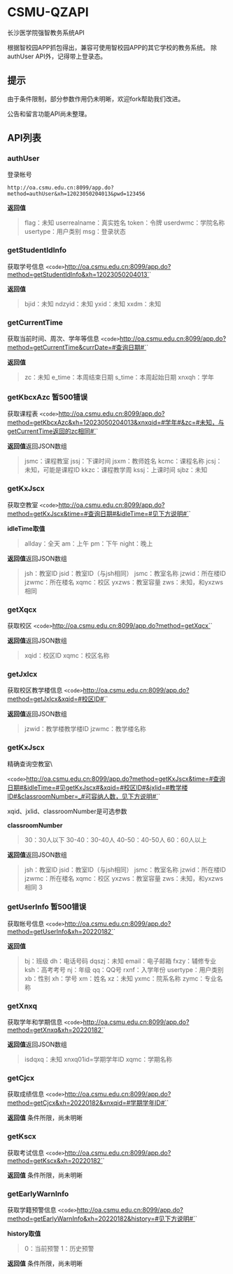 # CSMU-QZAPI

长沙医学院强智教务系统API

根据智校园APP抓包得出，兼容可使用智校园APP的其它学校的教务系统。
除authUser API外，记得带上登录态。

## 提示

由于条件限制，部分参数作用仍未明晰，欢迎fork帮助我们改进。

公告和留言功能API尚未整理。

## API列表

### authUser

登录帐号

`http://oa.csmu.edu.cn:8099/app.do?method=authUser&xh=12023050204013&pwd=123456`

**返回值**

> flag：未知
> userrealname：真实姓名
> token：令牌
> userdwmc：学院名称
> usertype：用户类别
> msg：登录状态
>

### getStudentIdInfo

获取学号信息
`<code>`http://oa.csmu.edu.cn:8099/app.do?method=getStudentIdInfo&xh=12023050204013`</code>`

**返回值**

> bjid：未知
> ndzyid：未知
> yxid：未知
> xxdm：未知

### getCurrentTime

获取当前时间、周次、学年等信息
`<code>`http://oa.csmu.edu.cn:8099/app.do?method=getCurrentTime&currDate=#查询日期#`</code>`

**返回值**

> zc：未知
> e_time：本周结束日期
> s_time：本周起始日期
> xnxqh：学年

### getKbcxAzc 暂500错误

获取课程表
`<code>`http://oa.csmu.edu.cn:8099/app.do?method=getKbcxAzc&xh=12023050204013&xnxqid=#学年#&zc=#未知，与getCurrentTime返回的zc相同#`</code>`

**返回值**返回JSON数组

> jsmc：课程教室
> jssj：下课时间
> jsxm：教师姓名
> kcmc：课程名称
> jcsj：未知，可能是课程ID
> kkzc：课程教学周
> kssj：上课时间
> sjbz：未知

### getKxJscx

获取空教室
`<code>`http://oa.csmu.edu.cn:8099/app.do?method=getKxJscx&time=#查询日期#&idleTime=#见下方说明#`</code>`

**idleTime取值**

> allday：全天
> am：上午
> pm：下午
> night：晚上

**返回值**返回JSON数组

> jsh：教室ID
> jsid：教室ID（与jsh相同）
> jsmc：教室名称
> jzwid：所在楼ID
> jzwmc：所在楼名
> xqmc：校区
> yxzws：教室容量
> zws：未知，和yxzws相同

### getXqcx

获取校区
`<code>`http://oa.csmu.edu.cn:8099/app.do?method=getXqcx`</code>`

**返回值**返回JSON数组

> xqid：校区ID
> xqmc：校区名称

### getJxlcx

获取校区教学楼信息
`<code>`http://oa.csmu.edu.cn:8099/app.do?method=getJxlcx&xqid=#校区ID#`</code>`

**返回值**返回JSON数组

> jzwid：教学楼教学楼ID
> jzwmc：教学楼名称

### getKxJscx

精确查询空教室\

`<code>`http://oa.csmu.edu.cn:8099/app.do?method=getKxJscx&time=#查询日期#&idleTime=#见getKxJscx#&xqid=#校区ID#&jxlid=#教学楼ID#&classroomNumber=_#可容纳人数，见下方说明#`</code>`

xqid、jxlid、classroomNumber是可选参数

**classroomNumber**

> 30：30人以下
> 30-40：30-40人
> 40-50：40-50人
> 60：60人以上

**返回值**返回JSON数组

> jsh：教室ID
> jsid：教室ID（与jsh相同）
> jsmc：教室名称
> jzwid：所在楼ID
> jzwmc：所在楼名
> xqmc：校区
> yxzws：教室容量
> zws：未知，和yxzws相同
> 3

### getUserInfo   暂500错误

获取帐号信息
`<code>`http://oa.csmu.edu.cn:8099/app.do?method=getUserInfo&xh=20220182`</code>`

**返回值**

> bj：班级
> dh：电话号码
> dqszj：未知
> email：电子邮箱
> fxzy：辅修专业
> ksh：高考考号
> nj：年级
> qq：QQ号
> rxnf：入学年份
> usertype：用户类别
> xb：性别
> xh：学号
> xm：姓名
> xz：未知
> yxmc：院系名称
> zymc：专业名称

### getXnxq

获取学年和学期信息
`<code>`http://oa.csmu.edu.cn:8099/app.do?method=getXnxq&xh=20220182`</code>`

**返回值**返回JSON数组

> isdqxq：未知
> xnxq01id=学期学年ID
> xqmc：学期名称

### getCjcx

获取成绩信息
`<code>`http://oa.csmu.edu.cn:8099/app.do?method=getCjcx&xh=20220182&xnxqid=#学期学年ID#`</code>`

**返回值**
条件所限，尚未明晰

### getKscx

获取考试信息
`<code>`http://oa.csmu.edu.cn:8099/app.do?method=getKscx&xh=20220182`</code>`

**返回值**
条件所限，尚未明晰

### getEarlyWarnInfo

获取学籍预警信息
`<code>`http://oa.csmu.edu.cn:8099/app.do?method=getEarlyWarnInfo&xh=20220182&history=#见下方说明#`</code>`

**history取值**

> 0：当前预警
> 1：历史预警

**返回值**
条件所限，尚未明晰
